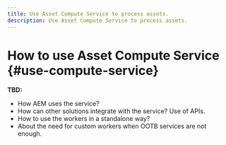 ```yaml
---
title: Use Asset Compute Service to process assets.
description: Use Asset Compute Service to process assets.
---
```


# How to use Asset Compute Service {#use-compute-service}

**TBD:**

* How AEM uses the service?
* How can other solutions integrate with the service? Use of APIs.
* How to use the workers in a standalone way?
* About the need for custom workers when OOTB services are not enough.
